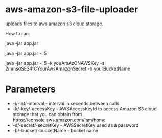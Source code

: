 aws-amazon-s3-file-uploader
===========================

uploads files to aws amazon s3 cloud storage.

How to run:

java -jar app.jar

java -jar app.jar -i 5

java -jar app.jar -i 5 -k youAmAzONAWSKey -s 2mmsdSE34fCYourAwsAmazonSecret -b yourBucketName

Parameters
==========

* -i/-int/-interval  -  interval in seconds between calls
* -k/-key/-accessKey  -  AWSAccessKeyId to access Amazon S3 cloud storage that you can obtain from https://console.aws.amazon.com/iam/home
* -s/-secret/-secretKey - AWSSecretKey used as a password
* -b/-bucket/-bucketName - bucket name
